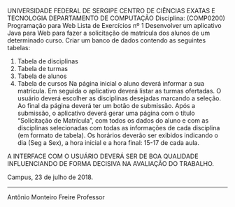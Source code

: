 UNIVERSIDADE FEDERAL DE SERGIPE
CENTRO DE CIÊNCIAS EXATAS E TECNOLOGIA
DEPARTAMENTO DE COMPUTAÇÃO
Disciplina: (COMP0200) Programação para Web
Lista de Exercícios nº 1
Desenvolver um aplicativo Java para Web para fazer a solicitação de matrícula dos alunos de um determinado curso. Criar um banco de dados contendo as seguintes tabelas:
1) Tabela de disciplinas
2) Tabela de turmas 
3) Tabela de alunos 
4) Tabela de cursos 
Na página inicial o aluno deverá informar a sua matrícula. Em seguida o aplicativo deverá listar as turmas ofertadas. O usuário deverá escolher as disciplinas desejadas marcando a seleção. Ao final da página deverá ter um botão de submissão.
Após a submissão, o aplicativo deverá gerar uma página com o título “Solicitação de Matrícula”, com todos os dados do aluno e com as disciplinas selecionadas com todas as informações de cada disciplina (em formato de tabela).
Os horários deverão ser exibidos indicando o dia (Seg a Sex), a hora inicial e a hora final: 15-17 de cada aula.

A INTERFACE COM O USUÁRIO DEVERÁ SER DE BOA QUALIDADE INFLUENCIANDO DE FORMA DECISIVA NA AVALIAÇÃO DO TRABALHO.

Campus, 23 de julho de 2018.
________________________
Antônio Monteiro Freire
Professor
